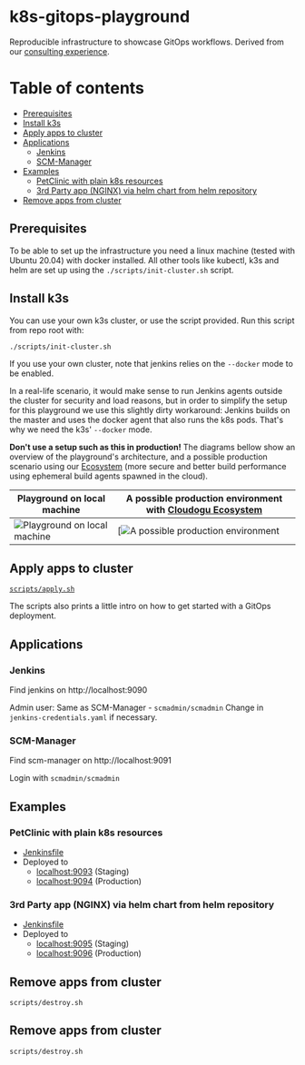 # k8s-gitops-playground

Reproducible infrastructure to showcase GitOps workflows. Derived from our [consulting experience](https://cloudogu.com/en/consulting/).

# Table of contents

<!-- Update with `doctoc --notitle README.md`. See https://github.com/thlorenz/doctoc -->
<!-- START doctoc generated TOC please keep comment here to allow auto update -->
<!-- DON'T EDIT THIS SECTION, INSTEAD RE-RUN doctoc TO UPDATE -->

- [Prerequisites](#prerequisites)
- [Install k3s](#install-k3s)
- [Apply apps to cluster](#apply-apps-to-cluster)
- [Applications](#applications)
  - [Jenkins](#jenkins)
  - [SCM-Manager](#scm-manager)
- [Examples](#examples)
  - [PetClinic with plain k8s resources](#petclinic-with-plain-k8s-resources)
  - [3rd Party app (NGINX) via helm chart from helm repository](#3rd-party-app-nginx-via-helm-chart-from-helm-repository)
- [Remove apps from cluster](#remove-apps-from-cluster)

<!-- END doctoc generated TOC please keep comment here to allow auto update -->

## Prerequisites

To be able to set up the infrastructure you need a linux machine (tested with Ubuntu 20.04) with docker installed.
All other tools like kubectl, k3s and helm are set up using the `./scripts/init-cluster.sh` script.

## Install k3s

You can use your own k3s cluster, or use the script provided.
Run this script from repo root with:

`./scripts/init-cluster.sh`

If you use your own cluster, note that jenkins relies on the `--docker` mode to be enabled.

In a real-life scenario, it would make sense to run Jenkins agents outside the cluster for security and load reasons, 
but in order to simplify the setup for this playground we use this slightly dirty workaround: 
Jenkins builds on the master and uses the docker agent that also runs the k8s pods. That's why we need the k3s' 
`--docker` mode.
 
**Don't use a setup such as this in production!** The diagrams bellow show an overview of the playground's architecture,
 and a possible production scenario using our [Ecosystem](https://cloudogu.com/en/ecosystem/) (more secure and better build performance using ephemeral build agents spawned in the cloud).


|Playground on local machine | A possible production environment with [Cloudogu Ecosystem](https://cloudogu.com/en/ecosystem/)|
|--------------------|----------|
|![Playground on local machine](https://www.plantuml.com/plantuml/proxy?src=https://raw.githubusercontent.com/cloudogu/k8s-gitops-playground/main/docs/gitops-playground.puml&fmt=svg) | [![A possible production environment](https://www.plantuml.com/plantuml/proxy?src=https://raw.githubusercontent.com/cloudogu/k8s-gitops-playground/main/docs/production-setting.puml&fmt=svg)   |

## Apply apps to cluster

[`scripts/apply.sh`](scripts/apply.sh)

The scripts also prints a little intro on how to get started with a GitOps deployment.


## Applications

### Jenkins

Find jenkins on http://localhost:9090

Admin user: Same as SCM-Manager - `scmadmin/scmadmin`
Change in `jenkins-credentials.yaml` if necessary.

### SCM-Manager

Find scm-manager on http://localhost:9091

Login with `scmadmin/scmadmin`

## Examples

### PetClinic with plain k8s resources

* [Jenkinsfile](petclinic/fluxv1/plain-k8s/Jenkinsfile)
* Deployed to 
  * [localhost:9093](http://localhost:9093) (Staging)
  * [localhost:9094](http://localhost:9094) (Production)

### 3rd Party app (NGINX) via helm chart from helm repository

* [Jenkinsfile](nginx/fluxv1/Jenkinsfile)
* Deployed to 
  * [localhost:9095](http://localhost:9095) (Staging)
  * [localhost:9096](http://localhost:9096) (Production)

## Remove apps from cluster

`scripts/destroy.sh`

## Remove apps from cluster

`scripts/destroy.sh`